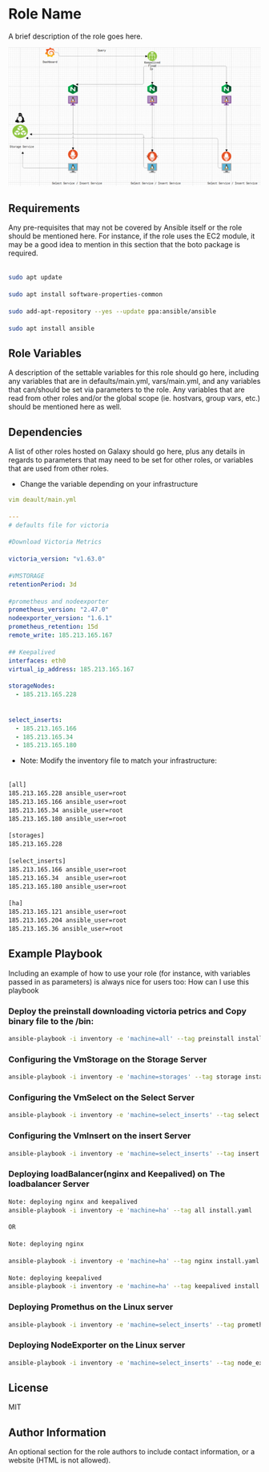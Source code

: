 Role Name
=========

A brief description of the role goes here.


<img src="./img/1.png"/>

Requirements
------------

Any pre-requisites that may not be covered by Ansible itself or the role should be mentioned here. For instance, if the role uses the EC2 module, it may be a good idea to mention in this section that the boto package is required.
```bash

sudo apt update

sudo apt install software-properties-common

sudo add-apt-repository --yes --update ppa:ansible/ansible

sudo apt install ansible
```
Role Variables
--------------

A description of the settable variables for this role should go here, including any variables that are in defaults/main.yml, vars/main.yml, and any variables that can/should be set via parameters to the role. Any variables that are read from other roles and/or the global scope (ie. hostvars, group vars, etc.) should be mentioned here as well.

Dependencies
------------

A list of other roles hosted on Galaxy should go here, plus any details in regards to parameters that may need to be set for other roles, or variables that are used from other roles.
* Change the variable depending on your infrastructure

```yml
vim deault/main.yml

---
# defaults file for victoria

#Download Victoria Metrics

victoria_version: "v1.63.0"

#VMSTORAGE
retentionPeriod: 3d

#prometheus and nodeexporter
prometheus_version: "2.47.0"
nodeexporter_version: "1.6.1"
prometheus_retention: 15d
remote_write: 185.213.165.167

## Keepalived
interfaces: eth0
virtual_ip_address: 185.213.165.167

storageNodes:
  - 185.213.165.228


select_inserts:
  - 185.213.165.166
  - 185.213.165.34
  - 185.213.165.180

```
* Note: Modify the inventory file to match your infrastructure:

```bash

[all]
185.213.165.228 ansible_user=root
185.213.165.166 ansible_user=root
185.213.165.34 ansible_user=root
185.213.165.180 ansible_user=root

[storages]
185.213.165.228

[select_inserts]
185.213.165.166 ansible_user=root
185.213.165.34  ansible_user=root
185.213.165.180 ansible_user=root

[ha]
185.213.165.121 ansible_user=root
185.213.165.204 ansible_user=root
185.213.165.36 ansible_user=root

```
Example Playbook
----------------

Including an example of how to use your role (for instance, with variables passed in as parameters) is always nice for users too:
How can I use this playbook

### Deploy the preinstall downloading victoria petrics and Copy binary file to the /bin:

```bash
ansible-playbook -i inventory -e 'machine=all' --tag preinstall install.yaml

```
### Configuring the VmStorage on the Storage Server

```bash
ansible-playbook -i inventory -e 'machine=storages' --tag storage install.yaml
```
### Configuring the VmSelect on the Select Server

```bash
ansible-playbook -i inventory -e 'machine=select_inserts' --tag select install.yaml
```


### Configuring the VmInsert on the insert Server

```bash
ansible-playbook -i inventory -e 'machine=select_inserts' --tag insert install.yaml
```

### Deploying loadBalancer(nginx and Keepalived) on The loadbalancer Server

```bash
Note: deploying nginx and keepalived
ansible-playbook -i inventory -e 'machine=ha' --tag all install.yaml 

OR

Note: deploying nginx

ansible-playbook -i inventory -e 'machine=ha' --tag nginx install.yaml

Note: deploying keepalived
ansible-playbook -i inventory -e 'machine=ha' --tag keepalived install.yaml

```

### Deploying Promethus on the Linux server

```bash
ansible-playbook -i inventory -e 'machine=select_inserts' --tag prometheus install.yaml

```

### Deploying NodeExporter on the Linux server

```bash
ansible-playbook -i inventory -e 'machine=select_inserts' --tag node_exporter install.yaml

```

License
-------
MIT

Author Information
------------------

An optional section for the role authors to include contact information, or a website (HTML is not allowed).
